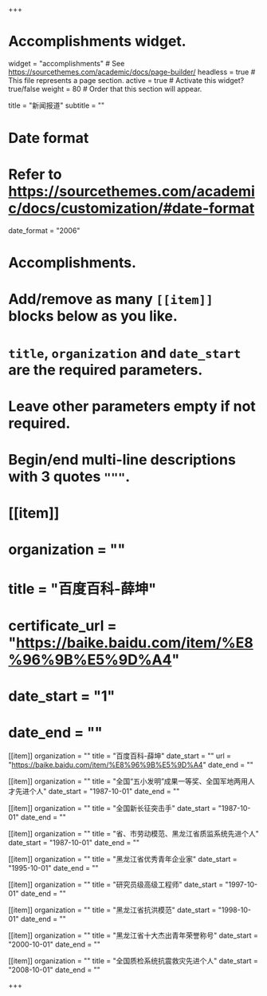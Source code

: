 +++
# Accomplishments widget.
widget = "accomplishments"  # See https://sourcethemes.com/academic/docs/page-builder/
headless = true  # This file represents a page section.
active = true  # Activate this widget? true/false
weight = 80  # Order that this section will appear.

title = "新闻报道"
subtitle = ""

# Date format
#   Refer to https://sourcethemes.com/academic/docs/customization/#date-format
date_format = "2006"

# Accomplishments.
#   Add/remove as many `[[item]]` blocks below as you like.
#   `title`, `organization` and `date_start` are the required parameters.
#   Leave other parameters empty if not required.
#   Begin/end multi-line descriptions with 3 quotes `"""`.

# [[item]]
#   organization = ""
#   title = "百度百科-薛坤"
#  certificate_url = "https://baike.baidu.com/item/%E8%96%9B%E5%9D%A4"
#  date_start = "1"
#  date_end = ""

[[item]]
  organization = ""
  title = "百度百科-薛坤"
  date_start = ""
  url = "https://baike.baidu.com/item/%E8%96%9B%E5%9D%A4"
  date_end = ""
  
[[item]]
  organization = ""
  title = "全国“五小发明”成果一等奖、全国军地两用人才先进个人"
  date_start = "1987-10-01"
  date_end = ""
  
[[item]]
  organization = ""
  title = "全国新长征突击手"
  date_start = "1987-10-01"
  date_end = ""
  
[[item]]
  organization = ""
  title = "省、市劳动模范、黑龙江省质监系统先进个人"
  date_start = "1987-10-01"
  date_end = ""  

[[item]]
  organization = ""
  title = "黑龙江省优秀青年企业家"
  date_start = "1995-10-01"
  date_end = ""  



[[item]]
  organization = ""
  title = "研究员级高级工程师"
  date_start = "1997-10-01"
  date_end = ""  
  
  

[[item]]
  organization = ""
  title = "黑龙江省抗洪模范"
  date_start = "1998-10-01"
  date_end = ""  
  


[[item]]
  organization = ""
  title = "黑龙江省十大杰出青年荣誉称号"
  date_start = "2000-10-01"
  date_end = ""  


[[item]]
  organization = ""
  title = "全国质检系统抗震救灾先进个人"
  date_start = "2008-10-01"
  date_end = ""  




+++

